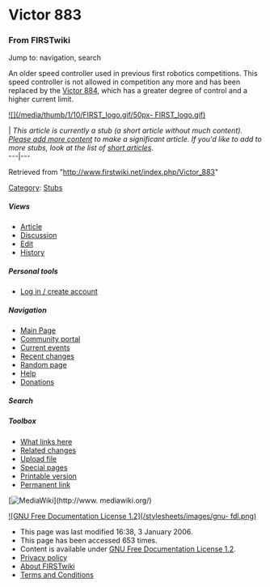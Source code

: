 # Victor 883

### From FIRSTwiki

Jump to: navigation, search

An older speed controller used in previous first robotics competitions. This
speed controller is not allowed in competition any more and has been replaced
by the [Victor 884](/index.php/Victor_884 "Victor 884" ), which has a greater
degree of control and a higher current limit.

[![](/media/thumb/1/10/FIRST_logo.gif/50px-
FIRST_logo.gif)](/index.php/Image:FIRST_logo.gif "" )

|  _This article is currently a stub (a short article without much content).
[Please add more
content](http://www.firstwiki.net/index.php?title=Victor_883&action=edit
"http://www.firstwiki.net/index.php?title=Victor_883&action=edit" ) to make a
significant article. If you'd like to add to more stubs, look at the list of
[short articles](/index.php/Special:Shortpages "Special:Shortpages" )._  
---|---  
  
Retrieved from "<http://www.firstwiki.net/index.php/Victor_883>"

[Category](/index.php?title=Special:Categories&article=Victor_883
"Special:Categories" ): [Stubs](/index.php/Category:Stubs "Category:Stubs" )

##### Views

  * [Article](/index.php/Victor_883)
  * [Discussion](/index.php?title=Talk:Victor_883&action=edit)
  * [Edit](/index.php?title=Victor_883&action=edit)
  * [History](/index.php?title=Victor_883&action=history)

##### Personal tools

  * [Log in / create account](/index.php?title=Special:Userlogin&returnto=Victor_883)

[](/index.php/Main_Page "Main Page" )

##### Navigation

  * [Main Page](/index.php/Main_Page)
  * [Community portal](/index.php/FIRSTwiki:Community_portal)
  * [Current events](/index.php/Current_events)
  * [Recent changes](/index.php/Special:Recentchanges)
  * [Random page](/index.php/Special:Random)
  * [Help](/index.php/Help:Contents)
  * [Donations](/index.php/FIRSTwiki:Site_support)

##### Search



##### Toolbox

  * [What links here](/index.php/Special:Whatlinkshere/Victor_883)
  * [Related changes](/index.php/Special:Recentchangeslinked/Victor_883)
  * [Upload file](/index.php/Special:Upload)
  * [Special pages](/index.php/Special:Specialpages)
  * [Printable version](/index.php?title=Victor_883&printable=yes)
  * [Permanent link](/index.php?title=Victor_883&oldid=42043)

[![MediaWiki](/skins/common/images/poweredby_mediawiki_88x31.png)](http://www.
mediawiki.org/)

[![GNU Free Documentation License 1.2](/stylesheets/images/gnu-
fdl.png)](http://www.gnu.org/copyleft/fdl.html)

  * This page was last modified 16:38, 3 January 2006.
  * This page has been accessed 653 times.
  * Content is available under [GNU Free Documentation License 1.2](http://www.gnu.org/copyleft/fdl.html "http://www.gnu.org/copyleft/fdl.html" ).
  * [Privacy policy](/index.php/FIRSTwiki:Privacy_policy "FIRSTwiki:Privacy policy" )
  * [About FIRSTwiki](/index.php/FIRSTwiki:About "FIRSTwiki:About" )
  * [Terms and Conditions](/index.php/FIRSTwiki:Terms_and_conditions "FIRSTwiki:Terms and conditions" )

